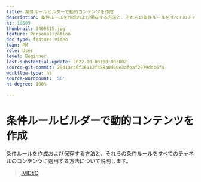 ```yaml
---
title: 条件ルールビルダーで動的コンテンツを作成
description: 条件ルールを作成および保存する方法と、それらの条件ルールをすべてのチャネルのコンテンツに適用する方法について説明します。
kt: 10589
thumbnail: 3409815.jpg
feature: Personalization
doc-type: feature video
team: PM
role: User
level: Beginner
last-substantial-update: 2022-10-03T00:00:00Z
source-git-commit: 2941ac46f36112f488a0d60e3afeaf2979ddb6f4
workflow-type: ht
source-wordcount: '56'
ht-degree: 100%

---
```


# 条件ルールビルダーで動的コンテンツを作成

条件ルールを作成および保存する方法と、それらの条件ルールをすべてのチャネルのコンテンツに適用する方法について説明します。

>[!VIDEO](https://video.tv.adobe.com/v/3409815?quality=12)
